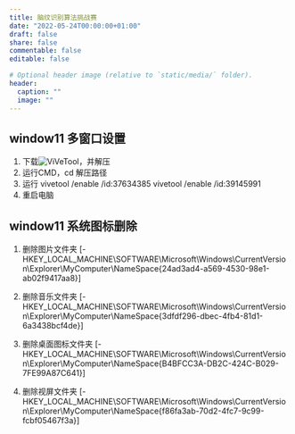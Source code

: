 ```yaml
---
title: 脑纹识别算法挑战赛
date: "2022-05-24T00:00:00+01:00"
draft: false
share: false
commentable: false
editable: false

# Optional header image (relative to `static/media/` folder).
header:
  caption: ""
  image: ""
---
```


## **window11 多窗口设置**

1. 下载![ViVeTool](https://github.com/thebookisclosed/ViVe/releases/)，并解压
2. 运行CMD，cd 解压路径
3. 运行 
vivetool /enable /id:37634385
vivetool /enable /id:39145991
4. 重启电脑


## **window11 系统图标删除**

1. 删除图片文件夹
[-HKEY_LOCAL_MACHINE\SOFTWARE\Microsoft\Windows\CurrentVersion\Explorer\MyComputer\NameSpace\{24ad3ad4-a569-4530-98e1-ab02f9417aa8}]

2. 删除音乐文件夹
[-HKEY_LOCAL_MACHINE\SOFTWARE\Microsoft\Windows\CurrentVersion\Explorer\MyComputer\NameSpace\{3dfdf296-dbec-4fb4-81d1-6a3438bcf4de}]

3. 删除桌面图标文件夹
[-HKEY_LOCAL_MACHINE\SOFTWARE\Microsoft\Windows\CurrentVersion\Explorer\MyComputer\NameSpace\{B4BFCC3A-DB2C-424C-B029-7FE99A87C641}]


4. 删除视屏文件夹
[-HKEY_LOCAL_MACHINE\SOFTWARE\Microsoft\Windows\CurrentVersion\Explorer\MyComputer\NameSpace\{f86fa3ab-70d2-4fc7-9c99-fcbf05467f3a}]